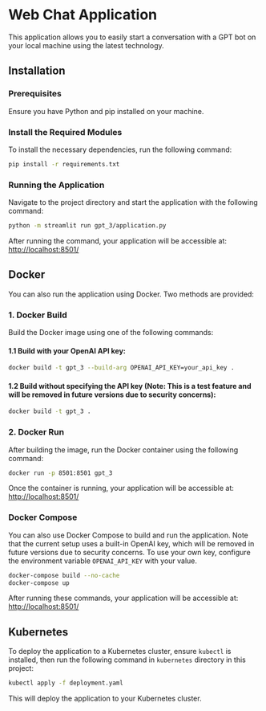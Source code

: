 
# Web Chat Application

This application allows you to easily start a conversation with a GPT bot on your local machine using the latest technology.

## Installation

### Prerequisites

Ensure you have Python and pip installed on your machine.

### Install the Required Modules

To install the necessary dependencies, run the following command:

```bash
pip install -r requirements.txt
```

### Running the Application

Navigate to the project directory and start the application with the following command:

```bash
python -m streamlit run gpt_3/application.py
```

After running the command, your application will be accessible at: [http://localhost:8501/](http://localhost:8501/)

## Docker

You can also run the application using Docker. Two methods are provided:

### 1. Docker Build

Build the Docker image using one of the following commands:

#### 1.1 Build with your OpenAI API key:

```bash
docker build -t gpt_3 --build-arg OPENAI_API_KEY=your_api_key .
```

#### 1.2 Build without specifying the API key (Note: This is a test feature and will be removed in future versions due to security concerns):

```bash
docker build -t gpt_3 .
```

### 2. Docker Run

After building the image, run the Docker container using the following command:

```bash
docker run -p 8501:8501 gpt_3
```

Once the container is running, your application will be accessible at: [http://localhost:8501/](http://localhost:8501/)

### Docker Compose

You can also use Docker Compose to build and run the application. Note that the current setup uses a built-in OpenAI key, which will be removed in future versions due to security concerns. To use your own key, configure the environment variable `OPENAI_API_KEY` with your value.

```bash
docker-compose build --no-cache
docker-compose up
```

After running these commands, your application will be accessible at: [http://localhost:8501/](http://localhost:8501/)

## Kubernetes

To deploy the application to a Kubernetes cluster, ensure `kubectl` is installed, then run the following command in `kubernetes` directory in this project:

```bash
kubectl apply -f deployment.yaml
```

This will deploy the application to your Kubernetes cluster.